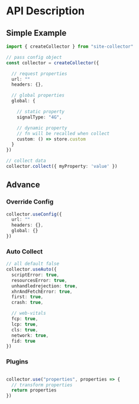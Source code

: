 # API Description

## Simple Example

```typescript
import { createCollector } from "site-collector"

// pass config object
const collector = createCollector({

  // request properties
  url: ""
  headers: {},

  // global properties
  global: {  

    // static property
    signalType: "4G",

    // dynamic property
    // fn will be recalled when collect
    custom: () => store.custom
  }
})

// collect data
collector.collect({ myProperty: 'value' })
```

## Advance

### Override Config

```typescript
collector.useConfig({
  url: ""
  headers: {},
  global: {}
})
```

### Auto Collect

```typescript
// all default false
collector.useAuto({
  scriptError: true,
  resourcesError: true,
  unhandledrejection: true,
  xhrAndFetchError: true,
  first: true,
  crash: true,

  // web-vitals
  fcp: true,
  lcp: true,
  cls: true,
  network: true,
  fid: true
})
```

### Plugins

```typescript

collector.use("properties", properties => {
  // transform properties
  return properties
})
```